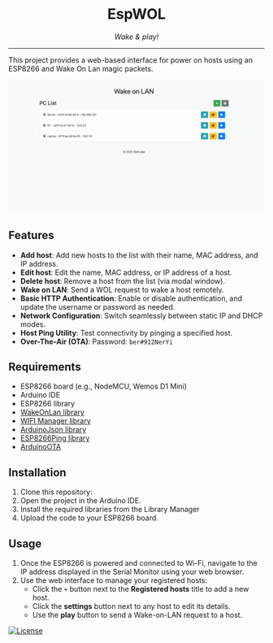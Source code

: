 <h1 align="center">EspWOL</h1>
<i style="display: block;" align="center">Wake & play!</i>
<hr>

This project provides a web-based interface for power on hosts using an ESP8266 and Wake On Lan magic packets.

<img src="ui.png" title="Main Screenshot">

## Features

- **Add host**: Add new hosts to the list with their name, MAC address, and IP address.
- **Edit host**: Edit the name, MAC address, or IP address of a host.
- **Delete host**: Remove a host from the list (via modal window).
- **Wake on LAN**: Send a WOL request to wake a host remotely.
- **Basic HTTP Authentication**: Enable or disable authentication, and update the username or password as needed.
- **Network Configuration**: Switch seamlessly between static IP and DHCP modes.
- **Host Ping Utility**: Test connectivity by pinging a specified host.
- **Over-The-Air (OTA)**: Password: `ber#912NerYi`

## Requirements

- ESP8266 board (e.g., NodeMCU, Wemos D1 Mini)
- Arduino IDE
- ESP8266 library
- [WakeOnLan library](https://github.com/a7md0/WakeOnLan)
- [WIFI Manager library](https://github.com/tzapu/WiFiManager)
- [ArduinoJson library](https://github.com/bblanchon/ArduinoJson)
- [ESP8266Ping library](https://github.com/dancol90/ESP8266Ping)
- [ArduinoOTA](https://github.com/JAndrassy/ArduinoOTA)

## Installation

1. Clone this repository:
2. Open the project in the Arduino IDE.
3. Install the required libraries from the Library Manager
4. Upload the code to your ESP8266 board.

## Usage

1. Once the ESP8266 is powered and connected to Wi-Fi, navigate to the IP address displayed in the Serial Monitor using your web browser.
2. Use the web interface to manage your registered hosts:
   - Click the `+` button next to the **Registered hosts** title to add a new host.
   - Click the **settings** button next to any host to edit its details.
   - Use the **play** button to send a Wake-on-LAN request to a host.

[![License](https://img.shields.io/badge/License-MIT-yellow.svg)](LICENSE)